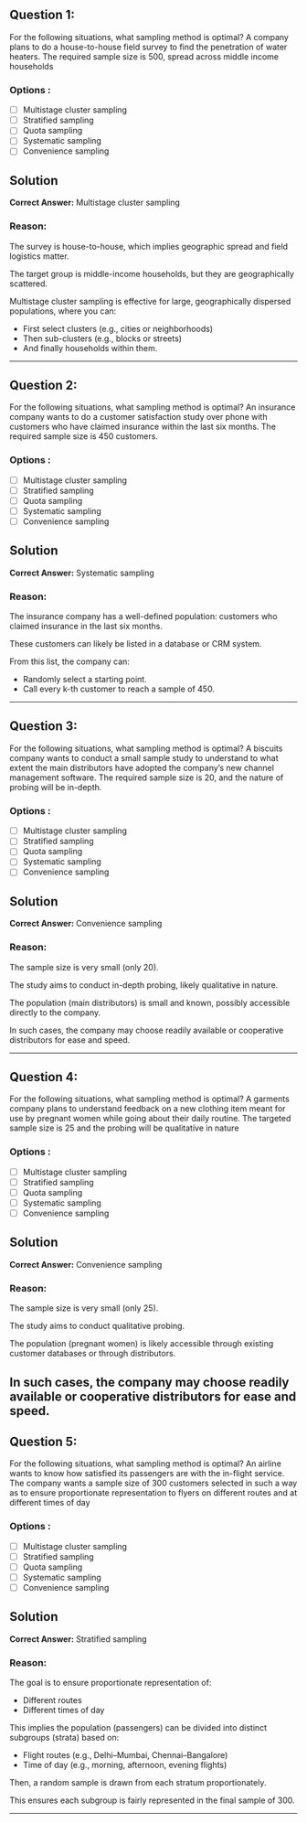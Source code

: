 ## Question 1: 
For the following situations, what sampling method is optimal? A company plans to do a house-to-house field survey to find the penetration of water heaters. The required sample size is 500, spread across middle income households

### Options :

- [ ] Multistage cluster sampling
- [ ] Stratified sampling
- [ ] Quota sampling
- [ ] Systematic sampling
- [ ] Convenience sampling

## Solution 
**Correct Answer:** Multistage cluster sampling

### Reason:
The survey is house-to-house, which implies geographic spread and field logistics matter.

The target group is middle-income households, but they are geographically scattered.

Multistage cluster sampling is effective for large, geographically dispersed populations, where you can:

- First select clusters (e.g., cities or neighborhoods)
- Then sub-clusters (e.g., blocks or streets)
- And finally households within them.

---

## Question 2:
For the following situations, what sampling method is optimal? An insurance company wants to do a customer satisfaction study over phone with customers who have claimed insurance within the last six months. The required sample size is 450 customers.

### Options :

- [ ] Multistage cluster sampling
- [ ] Stratified sampling
- [ ] Quota sampling
- [ ] Systematic sampling
- [ ] Convenience sampling

## Solution 
**Correct Answer:** Systematic sampling

### Reason:
The insurance company has a well-defined population: customers who claimed insurance in the last six months.

These customers can likely be listed in a database or CRM system.

From this list, the company can:

- Randomly select a starting point.
- Call every k-th customer to reach a sample of 450.

---

## Question 3:
For the following situations, what sampling method is optimal? A biscuits company wants to conduct a small sample study to understand to what extent the main distributors have adopted the company’s new channel management software. The required sample size is 20, and the nature of probing will be in-depth.

### Options :

- [ ] Multistage cluster sampling
- [ ] Stratified sampling
- [ ] Quota sampling
- [ ] Systematic sampling
- [ ] Convenience sampling

## Solution 
**Correct Answer:** Convenience sampling

### Reason:
The sample size is very small (only 20).

The study aims to conduct in-depth probing, likely qualitative in nature.

The population (main distributors) is small and known, possibly accessible directly to the company.

In such cases, the company may choose readily available or cooperative distributors for ease and speed.

---

## Question 4:
For the following situations, what sampling method is optimal? A garments company plans to understand feedback on a new clothing item meant for use by pregnant women while going about their daily routine. The targeted sample size is 25 and the probing will be qualitative in nature

### Options :

- [ ] Multistage cluster sampling
- [ ] Stratified sampling
- [ ] Quota sampling
- [ ] Systematic sampling
- [ ] Convenience sampling

## Solution 
**Correct Answer:** Convenience sampling

### Reason:
The sample size is very small (only 25).

The study aims to conduct qualitative probing.

The population (pregnant women) is likely accessible through existing customer databases or through distributors.

In such cases, the company may choose readily available or cooperative distributors for ease and speed.
---

## Question 5:
For the following situations, what sampling method is optimal? An airline wants to know how satisfied its passengers are with the in-flight service. The company wants a sample size of 300 customers selected in such a way as to ensure proportionate representation to flyers on different routes and at different times of day

### Options :

- [ ] Multistage cluster sampling
- [ ] Stratified sampling
- [ ] Quota sampling
- [ ] Systematic sampling
- [ ] Convenience sampling

## Solution 
**Correct Answer:** Stratified sampling

### Reason:
The goal is to ensure proportionate representation of:

- Different routes
- Different times of day

This implies the population (passengers) can be divided into distinct subgroups (strata) based on:

- Flight routes (e.g., Delhi–Mumbai, Chennai–Bangalore)
- Time of day (e.g., morning, afternoon, evening flights)

Then, a random sample is drawn from each stratum proportionately.

This ensures each subgroup is fairly represented in the final sample of 300.

---

